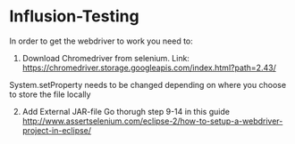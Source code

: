 # Influsion-Testing
In order to get the webdriver to work you need to:

1. Download Chromedriver from selenium. 
Link: https://chromedriver.storage.googleapis.com/index.html?path=2.43/

System.setProperty needs to be changed depending on where you choose to store the file locally

2. Add External JAR-file
Go thorugh step 9-14 in this guide
http://www.assertselenium.com/eclipse-2/how-to-setup-a-webdriver-project-in-eclipse/

